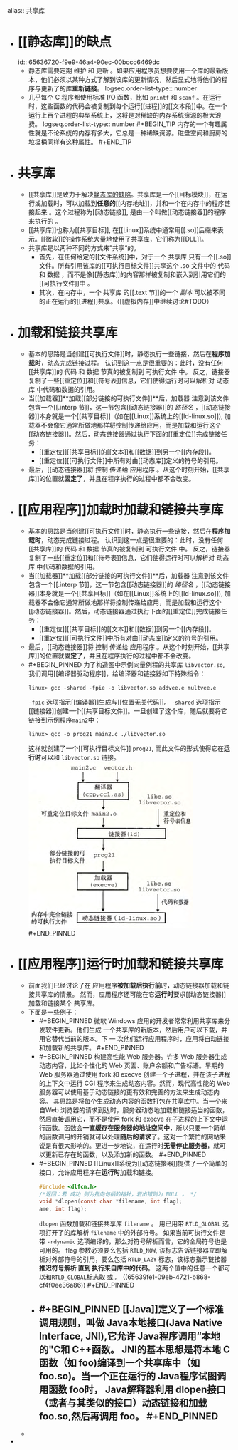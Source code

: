 alias:: 共享库

- # [[静态库]]的缺点
  id:: 65636720-f9e9-46a4-90ec-00bccc6469dc
	- 静态库需要定期 维护 和 更新 。如果应用程序员想要使用一个库的最新版本，他们必须以某种方式了解到该库的更新情况，然后显式地将他们的程序与更新了的库**重新链接**。
	  logseq.order-list-type:: number
	- 几乎每个 C 程序都使用标准 I/O 函数，比如 `printf` 和 `scanf` 。在运行时，这些函数的代码会被复制到每个运行[[进程]]的[[文本段]]中。在一个运行上百个进程的典型系统上，这将是对稀缺的内存系统资源的极大浪费。
	  logseq.order-list-type:: number
	  #+BEGIN_TIP
	  内存的一个有趣属性就是不论系统的内存有多大，它总是一种稀缺资源。磁盘空间和厨房的垃圾桶同样有这种属性。
	  #+END_TIP
- # 共享库
	- [[共享库]]是致力于解决[静态库的缺陷](((65636720-f9e9-46a4-90ec-00bccc6469dc)))。共享库是一个[[目标模块]]，在运行或加载时，可以加载到**任意的**[[内存地址]]，并和一个在内存中的程序链接起来 。这个过程称为[[动态链接]], 是由一个叫做[[动态链接器]]的程序来执行的 。
	- [[共享库]]也称为[[共享目标]], 在[[Linux]]系统中通常用[[.so]]后缀来表示。[[微软]]的操作系统大量地使用了共享库，它们称为[[DLL]]。
	- 共享库是以两种不同的方式来”共享“的。
		- 首先，在任何给定的[[文件系统]]中，对于一个 共享库 只有一个[[.so]]文件。所有引用该库的[[可执行目标文件]]共享这个 .so 文件中的 代码 和 数据 ，而不是像[[静态库]]的内容那样被复制和嵌入到引用它们的[[可执行文件]]中 。
		- 其次，在内存中，一个 共享库 的[[.text 节]]的一个 *副本* 可以被不同的正在运行的[[进程]]共享。（[[虚拟内存]]中继续讨论#TODO）
- # 加载和链接共享库
	- 基本的思路是当创建[[可执行文件]]时，静态执行一些链接，然后在**程序加载时**，动态完成链接过程。
	  认识到这一点是很重要的：此时，没有任何[[共享库]]的 代码 和 数据 节真的被复制到 可执行文件 中。
	  反之，链接器复制了一些[[重定位]]和[[符号表]]信息，它们使得运行时可以解析对 动态库 中代码和数据的引用。
	- 当[[加载器]]**加载[[部分链接的可执行文件]]**后，加载器 注意到该文件包含一个[[.interp 节]]，这一节包含[[动态链接器]]的 *路径名* ，[[动态链接器]]本身就是一个[[共享目标]]（如在[[Linux]]系统上的[[ld-linux.so]]), 加载器不会像它通常所做地那样将控制传递给应用，而是加载和运行这个[[动态链接器]]。然后，动态链接器通过执行下面的[[重定位]]完成链接任务：
		- [[重定位]][[共享目标]]的[[文本]]和[[数据]]到另一个[[内存段]]。
		- [[重定位]][[可执行文件]]中所有对由[[动态库]]定义的符号的引用。
	- 最后，[[动态链接器]]将 控制 传递给 应用程序 。从这个时刻开始，[[共享库]]的位置就**固定了**，并且在程序执行的过程中都不会改变。
- # [[应用程序]]加载时加载和链接共享库
	- 基本的思路是当创建[[可执行文件]]时，静态执行一些链接，然后在**程序加载时**，动态完成链接过程。
	  认识到这一点是很重要的：此时，没有任何[[共享库]]的 代码 和 数据 节真的被复制到 可执行文件 中。
	  反之，链接器复制了一些[[重定位]]和[[符号表]]信息，它们使得运行时可以解析对 动态库 中代码和数据的引用。
	- 当[[加载器]]**加载[[部分链接的可执行文件]]**后，加载器 注意到该文件包含一个[[.interp 节]]，这一节包含[[动态链接器]]的 *路径名* ，[[动态链接器]]本身就是一个[[共享目标]]（如在[[Linux]]系统上的[[ld-linux.so]]), 加载器不会像它通常所做地那样将控制传递给应用，而是加载和运行这个[[动态链接器]]。然后，动态链接器通过执行下面的[[重定位]]完成链接任务：
		- [[重定位]][[共享目标]]的[[文本]]和[[数据]]到另一个[[内存段]]。
		- [[重定位]][[可执行文件]]中所有对由[[动态库]]定义的符号的引用。
	- 最后，[[动态链接器]]将 控制 传递给 应用程序 。从这个时刻开始，[[共享库]]的位置就**固定了**，并且在程序执行的过程中都不会改变。
	- #+BEGIN_PINNED
	  为了构造图中示例向量例程的共享库 `libvector.so`,
	  我们调用[[编译器驱动程序]]，给编译器和链接器如下特殊指令：
	  ``` shell
	  linux> gcc -shared -fpie -o libveetor.so addvee.e multvee.e
	  ``` 
	  `-fpic` 选项指示[[编译器]]生成与[[位置无关代码]]。
	  `-shared` 选项指示[[链接器]]创建一个[[共享目标文件]]。一旦创建了这个库，随后就要将它链接到示例程序`main2`中：
	  ``` shell
	  linux> gcc -o prog21 main2.c ./libvector.so
	  ```
	  这样就创建了一个[[可执行目标文件]] `prog21`, 而此文件的形式使得它在**运行时**可以和 `libvector.so` 链接。
	  ![image.png](../assets/image_1701023668102_0.png)
	  #+END_PINNED
- # [[应用程序]]运行时加载和链接共享库
	- 前面我们巳经讨论了在 应用程序**被加载后执行前**时，动态链接器加载和链接共享库的情景。
	  然而，应用程序还可能在它**运行时**要求[[动态链接器]]加载和链接某个 共享库。
	- 下面是一些例子：
		- #+BEGIN_PINNED
		  微软 Windows 应用的开发者常常利用共享库来分发软件更新。他们生成 一个共享库的新版本，然后用户可以下载，并用它替代当前的版本。下 一 次他们运行应用程序时，应用将自动链接和加载新的共享库。
		  #+END_PINNED
		- #+BEGIN_PINNED
		  构建高性能 Web 服务器。许多 Web 服务器生成动态内容，比如个性化的 Web 页面、账户余额和广告标语。早期的 Web 服务器通过使用 fork 和 execve 创建一个子进程，并在该子进程的上下文中运行 CGI 程序来生成动态内容。然而，现代高性能的 Web 服务器可以使用基于动态链接的更有效和完善的方法来生成动态内容。
		  其思路是将每个生成动态内容的函数打包在共享库中。当一个来自Web 浏览器的请求到达时，服务器动态地加载和链接适当的函数，然后直接调用它，而不是使用 fork 和 execve 在子进程的上下文中运行函数。函数会**一直缓存在服务器的地址空间中**，所以只要一个简单的函数调用的开销就可以处理**随后的请求**了。这对一个繁忙的网站来说是有很大影响的。更进一步地说，在运行时**无需停止服务器**，就可以更新已存在的函数，以及添加新的函数。
		  #+END_PINNED
		- #+BEGIN_PINNED
		  [[Linux]]系统为[[动态链接器]]提供了一个简单的接口，允许应用程序在**运行时**加载和链接。
		  ```c
		  #include <dlfcn.h>
		  /*返回：若 成功 则为指向句柄的指针，若出错则为 NULL 。 */
		  void *dlopen(const char *filename, int flag);
		  ame, int flag);
		  ``` 
		  `dlopen` 函数加载和链接共享库 `filename` 。
		  用已用带 `RTLD_GLOBAL` 选项打开了的库解析 `filename` 中的外部符号。
		  如果当前可执行文件是带 `-rdynamic` 选项编译的，那么对符号解析而言，它的全局符号也是可用的。
		  flag 参数必须要么包括 `RTLD_NOW`, 该标志告诉链接器立即解析对外部符号的引用，要么包括 `RTLD_LAZY` 标志，该标志指示链接器**推迟符号解析 直到 执行来自库中的代码**。
		  这两个值中的任意一个都可以和`RTLD_GLOBAL`标志取 或 。
		  ((65639fe1-09eb-4721-b868-cf4f0ee36a86))
		  #+END_PINNED
		- #+BEGIN_PINNED
		  [[Java]]定义了一个标准调用规则，叫做 Java本地接口(Java Native Interface, JNI),它允许 Java程序调用“本地的"C和 C++函数。 JNI的基本思想是将本地 C函数（如 foo)编译到一个共享库中（如 foo.so)。当一个正在运行的 Java程序试图调用函数 foo时， Java解释器利用 dlopen接口（或者与其类似的接口）动态链接和加载 foo.so,然后再调用 foo。
		  #+END_PINNED
			-
	-
-